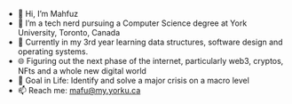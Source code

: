 - 👋 Hi, I’m Mahfuz
- 👀 I’m a tech nerd pursuing a Computer Science degree at York University, Toronto, Canada
- 🌱 Currently in my 3rd year learning data structures, software design and operating systems.
- 🌐 Figuring out the next phase of the internet, particularly web3, cryptos, NFts and a whole new digital world
- 🥇 Goal in Life: Identify and solve a major crisis on a macro level
- 📫 Reach me: mafu@my.yorku.ca
